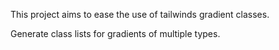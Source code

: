 This project aims to ease the use of tailwinds gradient classes.

Generate class lists for gradients of multiple types.